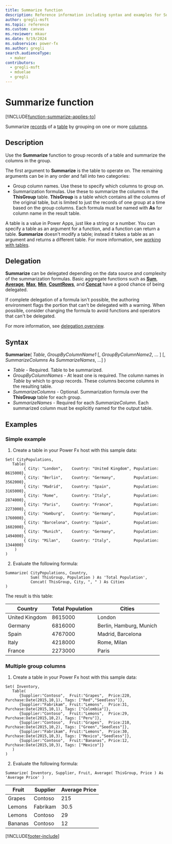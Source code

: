 ```yaml
---
title: Summarize function
description: Reference information including syntax and examples for Summarize function.
author: gregli-msft
ms.topic: reference
ms.custom: canvas
ms.reviewer: mkaur
ms.date: 9/19/2024
ms.subservice: power-fx
ms.author: gregli
search.audienceType:
  - maker
contributors:
  - gregli-msft
  - mduelae
  - gregli
---
```

# Summarize function
[!INCLUDE[function-summarize-applies-to](includes/function-summarize-applies-to.md)]



Summarize [records](/power-apps/maker/canvas-apps/working-with-tables#records) of a [table](/power-apps/maker/canvas-apps/working-with-tables) by grouping on one or more [columns](/power-apps/maker/canvas-apps/working-with-tables#columns).

## Description

Use the **Summarize** function to group records of a table and summarize the columns in the group.

The first argument to **Summarize** is the table to operate on. The remaining arguments can be in any order and fall into two categories:
- Group column names. Use these to specify which columns to group on.
- Summarization formulas. Use these to summarize the columns in the **ThisGroup** table. **ThisGroup** is a table which contains all the columns of the original table, but is limited to just the records of one group at a time based on the group columns. Each formula must be named with **As** for column name in the result table.

A table is a value in Power Apps, just like a string or a number. You can specify a table as an argument for a function, and a function can return a table. **Summarize** doesn't modify a table; instead it takes a table as an argument and returns a different table. For more information, see [working with tables](/power-apps/maker/canvas-apps/working-with-tables).

## Delegation

**Summarize** can be delegated depending on the data source and complexity of the summarization formulas. Basic aggregate functions such as [**Sum**](function-aggregates.md), [**Average**](function-aggregates.md), [**Max**](function-aggregates.md), [**Min**](function-aggregates.md), [**CountRows**](function-table-counts.md), and [**Concat**](function-concatenate.md) have a good chance of being delegated. 

If complete delegation of a formula isn't possible, the authoring environment flags the portion that can't be delegated with a warning. When possible, consider changing the formula to avoid functions and operators that can't be delegated. 

For more information, see [delegation overview](/power-apps/maker/canvas-apps/delegation-overview).

## Syntax

**Summarize**( _Table_, _GroupByColumnName1_ [, _GroupByColumnName2_, ... ] [, _SummarizeColumns_ As _SummarizeNames_, ...] )

- _Table_ - Required. Table to be summarized.
- _GroupByColumnNames_ - At least one is required. The column names in _Table_ by which to group records. These columns become columns in the resulting table.
- _SummarizeColumns_ - Optional. Summarization formula over the **ThisGroup** table for each group.
- _SummarizeNames_ - Required for each _SummarizeColumn_. Each summarized column must be explicitly named for the output table.

## Examples

### Simple example

1. Create a table in your Power Fx host with this sample data:

```powerapps-dot
Set( CityPopulations,
   Table(
        { City: "London",    Country: "United Kingdom", Population: 8615000},
        { City: "Berlin",    Country: "Germany",        Population: 3562000},
        { City: "Madrid",    Country: "Spain",          Population: 3165000},
        { City: "Rome",      Country: "Italy",          Population: 2874000},
        { City: "Paris",     Country: "France",         Population: 2273000},
        { City: "Hamburg",   Country: "Germany",        Population: 1760000},
        { City: "Barcelona", Country: "Spain",          Population: 1602000},
        { City: "Munich",    Country: "Germany",        Population: 1494000},
        { City: "Milan",     Country: "Italy",          Population: 1344000}
    )
)
```

2. Evaluate the following formula:

```powerapps-dot
Summarize( CityPopulations, Country,
           Sum( ThisGroup, Population ) As 'Total Population',
           Concat( ThisGroup, City, ", " ) As Cities 
)
```

The result is this table:

| Country | Total Population | Cities |
|---------|------------------|--------|
| United Kingdom | 8615000 | London |
| Germany | 6816000 | Berlin, Hamburg, Munich |
| Spain | 4767000 | Madrid, Barcelona | 
| Italy | 4218000 | Rome, Milan |
| France | 2273000 | Paris |

### Multiple group columns

1. Create a table in your Power Fx host with this sample data:

```powerapps-dot
Set( Inventory, 
   Table(
      {Supplier:"Contoso",  Fruit:"Grapes",  Price:220, Purchase:Date(2015,10,1), Tags: ["Red","Seedless"]},
      {Supplier:"Fabrikam", Fruit:"Lemons",  Price:31,  Purchase:Date(2015,10,1), Tags: ["Colombia"]},
      {Supplier:"Contoso",  Fruit:"Lemons",  Price:29,  Purchase:Date(2015,10,2), Tags: ["Peru"]},
      {Supplier:"Contoso",  Fruit:"Grapes",  Price:210, Purchase:Date(2015,10,2), Tags: ["Green","Seedless"]},
      {Supplier:"Fabrikam", Fruit:"Lemons",  Price:30,  Purchase:Date(2015,10,3), Tags: ["Mexico","Seedless"]},
      {Supplier:"Contoso",  Fruit:"Bananas", Price:12,  Purchase:Date(2015,10,3), Tags: ["Mexico"]}
   )
)
```

2. Evaluate the following formula:

```powerapps-dot
Summarize( Inventory, Supplier, Fruit, Average( ThisGroup, Price ) As 'Average Price' )
```

| Fruit   | Supplier  | Average Price |
|---------|-----------|---------------|
| Grapes  | Contoso   | 215           |
| Lemons  | Fabrikam  | 30.5          |
| Lemons  | Contoso   | 29            |
| Bananas | Contoso   | 12            |

[!INCLUDE[footer-include](../../includes/footer-banner.md)]



































































